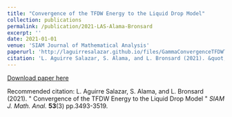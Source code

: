 ```yaml
---
title: "Convergence of the TFDW Energy to the Liquid Drop Model"
collection: publications
permalink: /publication/2021-LAS-Alama-Bronsard
excerpt: ''
date: 2021-01-01
venue: 'SIAM Journal of Mathematical Analysis'
paperurl: 'http://laguirresalazar.github.io/files/GammaConvergenceTFDWToLiquidDrop.pdf'
citation: 'L. Aguirre Salazar, S. Alama, and L. Bronsard (2021). &quot; Convergence of the TFDW Energy to the Liquid Drop Model &quot; <i>SIAM J. Math. Anal.</i> <b>53</b>(3) pp. 3493-3519.'
---
```


[Download paper here](http://laguirresalazar.github.io/files/GammaConvergenceTFDWToLiquidDrop.pdf)

Recommended citation: L. Aguirre Salazar, S. Alama, and L. Bronsard (2021). &quot; Convergence of the TFDW Energy to the Liquid Drop Model &quot; <i>SIAM J. Math. Anal.</i> <b>53</b>(3) pp.3493-3519.
